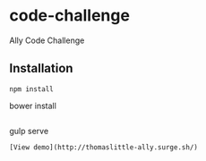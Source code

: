 # code-challenge
Ally Code Challenge

Installation
-----------

```
npm install
``````
bower install
```
```
gulp serve
```
[View demo](http://thomaslittle-ally.surge.sh/)
